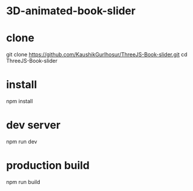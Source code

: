 # 3D-animated-book-slider
# clone
git clone https://github.com/KaushikGurlhosur/ThreeJS-Book-slider.git
cd ThreeJS-Book-slider

# install
npm install

# dev server
npm run dev

# production build
npm run build

